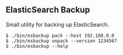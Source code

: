 ElasticSearch Backup
-------------------------------------

Small utility for backing up ElasticSearch.

```
$ ./bin/esbackup pack --host 192.168.0.0
$ ./bin/esbackup unpack --version 1234567
$ ./bin/esbackup --help
```
